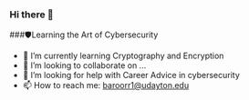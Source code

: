 ### Hi there 👋
###🛡️Learning the Art of Cybersecurity 
- 🌱 I’m currently learning Cryptography and Encryption
- 👯 I’m looking to collaborate on ...
- 🤔 I’m looking for help with Career Advice in cybersecurity
- 📫 How to reach me: baroorr1@udayton.edu

<!--
**baroorr1/baroorr1** is a ✨ _special_ ✨ repository because its `README.md` (this file) appears on your GitHub profile.

Here are some ideas to get you started:

- 🛡️Learning the Art of Cybersecurity 
- 🌱 I’m currently learning Cryptography and Encryption
- 👯 I’m looking to collaborate on ...
- 🤔 I’m looking for help with Career Advice in cybersecurity
- 📫 How to reach me: baroorr1@udayton.edu
-->
